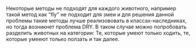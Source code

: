 Некоторые методы не подходят для каждого животного, например такой метод как "fly" не подходит для змеи и для решения данной проблемы такие методы лучше реализововать в классах-наследниках, но тогда возникнет проблема DRY. В таком случае можно попробовать разделить животных
на категории: Те, которые умеют только ходить, те, которые умееют только ползать и так далее. 
